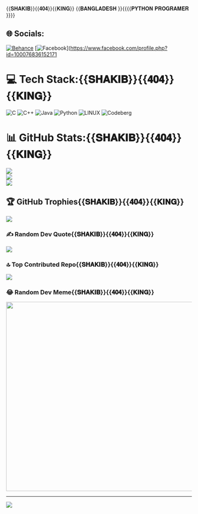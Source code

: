 {{𝐒𝐇𝐀𝐊𝐈𝐁}}{{𝟒𝟎𝟒}}{{𝐊𝐈𝐍𝐆}}
{{𝐁𝐀𝐍𝐆𝐋𝐀𝐃𝐄𝐒𝐇 }}{{{{𝐏𝐘𝐓𝐇𝐎𝐍 𝐏𝐑𝐎𝐆𝐑𝐀𝐌𝐄𝐑 }}}}

## 🌐 Socials:
[![Behance](https://img.shields.io/badge/Behance-1769ff?logo=behance&logoColor=white)](https://behance.net/SHAKIB-404) [![Facebook](https://img.shields.io/badge/Facebook-%231877F2.svg?logo=Facebook&logoColor=white)](https://www.facebook.com/profile.php?id=100076836152171

# 💻 Tech Stack:{{𝐒𝐇𝐀𝐊𝐈𝐁}}{{𝟒𝟎𝟒}}{{𝐊𝐈𝐍𝐆}}
![C](https://img.shields.io/badge/c-%2300599C.svg?style=for-the-badge&logo=c&logoColor=white) ![C++](https://img.shields.io/badge/c++-%2300599C.svg?style=for-the-badge&logo=c%2B%2B&logoColor=white) ![Java](https://img.shields.io/badge/java-%23ED8B00.svg?style=for-the-badge&logo=java&logoColor=white) ![Python](https://img.shields.io/badge/python-3670A0?style=for-the-badge&logo=python&logoColor=ffdd54) ![LINUX](https://img.shields.io/badge/Linux-FCC624?style=for-the-badge&logo=linux&logoColor=black) ![Codeberg](https://img.shields.io/badge/Codeberg-2185D0?style=for-the-badge&logo=Codeberg&logoColor=white)
# 📊 GitHub Stats:{{𝐒𝐇𝐀𝐊𝐈𝐁}}{{𝟒𝟎𝟒}}{{𝐊𝐈𝐍𝐆}}
![](https://github-readme-stats.vercel.app/api?username=SHAKIB-404&theme=dark&hide_border=false&include_all_commits=true&count_private=true)<br/>
![](https://github-readme-streak-stats.herokuapp.com/?user=SHAKIB-404&theme=dark&hide_border=false)<br/>
![](https://github-readme-stats.vercel.app/api/top-langs/?username=SHAKIB-404&theme=dark&hide_border=false&include_all_commits=true&count_private=true&layout=compact)

## 🏆 GitHub Trophies{{𝐒𝐇𝐀𝐊𝐈𝐁}}{{𝟒𝟎𝟒}}{{𝐊𝐈𝐍𝐆}}
![](https://github-profile-trophy.vercel.app/?username=SHAKIB-404&theme=radical&no-frame=false&no-bg=false&margin-w=4)

### ✍️ Random Dev Quote{{𝐒𝐇𝐀𝐊𝐈𝐁}}{{𝟒𝟎𝟒}}{{𝐊𝐈𝐍𝐆}}
![](https://quotes-github-readme.vercel.app/api?type=horizontal&theme=radical)

### 🔝 Top Contributed Repo{{𝐒𝐇𝐀𝐊𝐈𝐁}}{{𝟒𝟎𝟒}}{{𝐊𝐈𝐍𝐆}}
![](https://github-contributor-stats.{{𝐒𝐇𝐀𝐊𝐈𝐁}}vercel.app/api?username=SHAKIB-404&limit=5&theme=dark&combine_all_yearly_contributions=true)

### 😂 Random Dev Meme{{𝐒𝐇𝐀𝐊𝐈𝐁}}{{𝟒𝟎𝟒}}{{𝐊𝐈𝐍𝐆}}
<img src="https://rm.up.railway.app/" width="512px"/>

---
[![](https://visitcount.itsvg.in/api?id=SHAKIB-404&icon=0&color=0)](https://visitcount.itsvg.in)

<!-- Proudly created with GPRM ( https://gprm.itsvg.in ) -->

















